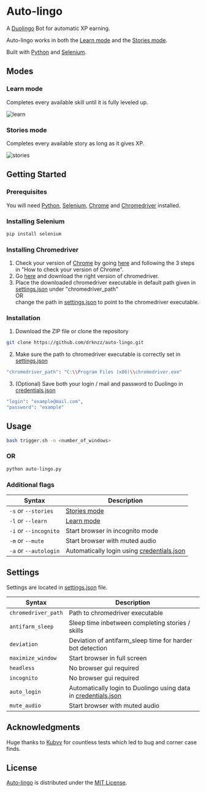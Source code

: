 <!-- ABOUT THE PROJECT -->
# Auto-lingo

A <a href="https://www.duolingo.com/" target="_blank">Duolingo</a> Bot for automatic XP earning.

Auto-lingo works in both the [Learn mode](#learn-mode) and the [Stories mode](#stories-mode).

Built with [Python](https://www.python.org/) and [Selenium](https://www.selenium.dev/).

## Modes

### Learn mode

Completes every available skill until it is fully leveled up.

![learn](https://user-images.githubusercontent.com/65187002/126021764-1e29e0fd-54a4-4041-91ce-ea0e6e68c09e.gif)

### Stories mode

Completes every available story as long as it gives XP.

![stories](https://user-images.githubusercontent.com/65187002/126019082-07b89071-cce6-4a92-a826-d539d9f09ca1.gif)

<!-- GETTING STARTED -->
## Getting Started

<!-- To get a local copy up and running follow these simple steps. -->

### Prerequisites

You will need [Python](https://www.python.org/), [Selenium](https://www.selenium.dev/), [Chrome](https://www.google.com/intl/en_en/chrome/) and [Chromedriver](https://chromedriver.chromium.org/downloads) installed.

### Installing Selenium

```sh
pip install selenium
```

### Installing Chromedriver

1. Check your version of [Chrome](https://www.google.com/intl/en_en/chrome/) by going [here](https://www.google.com/chrome/update/) and following the 3 steps in "How to check your version of Chrome".
2. Go [here](https://chromedriver.chromium.org/downloads) and download the right version of chromedriver.
3. Place the downloaded chromedriver executable in default path given in [settings.json](https://github.com/drknzz/auto-lingo/blob/main/settings.json) under "chromedriver_path" <br>OR<br>change the path in [settings.json](https://github.com/drknzz/auto-lingo/blob/main/settings.json) to point to the chromedriver executable.

### Installation

1. Download the ZIP file or clone the repository

```sh
git clone https://github.com/drknzz/auto-lingo.git
```

2. Make sure the path to chromedriver executable is correctly set in [settings.json](https://github.com/drknzz/auto-lingo/blob/main/settings.json)

```sh
"chromedriver_path": "C:\\Program Files (x86)\\chromedriver.exe"
```

3. (Optional) Save both your login / mail and password to Duolingo in [credentials.json](https://github.com/drknzz/auto-lingo/blob/main/credentials.json)

```sh
"login": "example@mail.com",
"password": "example"
```

<!-- USAGE EXAMPLES -->
## Usage
```sh
bash trigger.sh -n <number_of_windows>
```
### OR
```sh
python auto-lingo.py
```

### Additional flags

| Syntax                    | Description                                                                                                   |
| ------------------------- | ------------------------------------------------------------------------------------------------------------- |
| ``-s`` or ``--stories``   | [Stories mode](#stories-mode)                                                                                 |
| ``-l`` or ``--learn``     | [Learn mode](#learn-mode)                                                                                     |
| ``-i`` or ``--incognito`` | Start browser in incognito mode                                                                               |
| ``-m`` or ``--mute``      | Start browser with muted audio                                                                                |
| ``-a`` or ``--autologin`` | Automatically login using [credentials.json](https://github.com/drknzz/auto-lingo/blob/main/credentials.json) |

## Settings

Settings are located in [settings.json](https://github.com/drknzz/auto-lingo/blob/main/settings.json) file.

| Syntax                    | Description                                                                                                   |
| ------------------------- | ------------------------------------------------------------------------------------------------------------- |
| `chromedriver_path`   | Path to chromedriver executable                                                                                 |
| `antifarm_sleep`     | Sleep time inbetween completing stories / skills                                                                                    |
|  `deviation`   |  Deviation of antifarm_sleep time for harder bot detection   |
|  `maximize_window`   | Start browser in full screen    |
|  `headless`   |  No browser gui required   |
|  `incognito`   | No browser gui required    |
|  `auto_login`   |  Automatically login to Duolingo using data in [credentials.json](https://github.com/drknzz/auto-lingo/blob/main/credentials.json)   |
| `mute_audio` |Start browser with muted audio  |


## Acknowledgments

Huge thanks to [Kubvv](https://github.com/Kubvv) for countless tests which led to bug and corner case finds.

<!-- LICENSE -->
## License

[Auto-lingo](#auto-lingo) is distributed under the [MIT License](https://github.com/drknzz/auto-lingo/blob/main/LICENSE).
